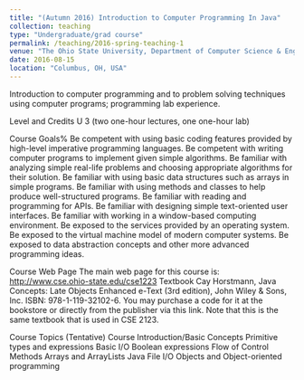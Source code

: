```yaml
---
title: "(Autumn 2016) Introduction to Computer Programming In Java"
collection: teaching
type: "Undergraduate/grad course"
permalink: /teaching/2016-spring-teaching-1
venue: "The Ohio State University, Department of Computer Science & Engineering"
date: 2016-08-15
location: "Columbus, OH, USA"
---
```



Introduction to computer programming and to problem solving techniques using computer programs;
programming lab experience.

Level and Credits
U 3 (two one-hour lectures, one one-hour lab)


Course Goals%
Be competent with using basic coding features provided by high-level imperative programming languages.
Be competent with writing computer programs to implement given simple algorithms.
Be familiar with analyzing simple real-life problems and choosing appropriate algorithms for their solution.
Be familiar with using basic data structures such as arrays in simple programs.
Be familiar with using methods and classes to help produce well-structured programs.
Be familiar with reading and programming for APIs.
Be familiar with designing simple text-oriented user interfaces.
Be familiar with working in a window-based computing environment.
Be exposed to the services provided by an operating system.
Be exposed to the virtual machine model of modern computer systems.
Be exposed to data abstraction concepts and other more advanced programming ideas.

Course Web Page
The main web page for this course is: http://www.cse.ohio-state.edu/cse1223
Textbook
Cay Horstmann, Java Concepts: Late Objects Enhanced e-Text (3rd edition), John Wiley & Sons, Inc. ISBN: 978-1-119-32102-6.  You may purchase a code for it at the bookstore or directly from the publisher via this link. Note that this is the same textbook that is used in CSE 2123.

Course Topics (Tentative)
Course Introduction/Basic Concepts
Primitive types and expressions
Basic I/O
Boolean expressions
Flow of Control
Methods
Arrays and ArrayLists
Java File I/O 
Objects and Object-oriented programming



